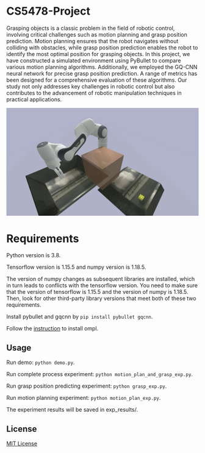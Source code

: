 # CS5478-Project
Grasping objects is a classic problem in the field of robotic control, involving critical challenges such as motion planning and grasp position prediction. Motion planning ensures that the robot navigates without colliding with obstacles, while grasp position prediction enables the robot to identify the most optimal position for grasping objects. In this project, we have constructed a simulated environment using PyBullet to compare various motion planning algorithms. Additionally, we employed the GQ-CNN neural network for precise grasp position prediction. A range of metrics has been designed for a comprehensive evaluation of these algorithms. Our study not only addresses key challenges in robotic control but also contributes to the advancement of robotic manipulation techniques in practical applications.

![simulation](images/simulation.png)

# Requirements

Python version is 3.8.

Tensorflow version is 1.15.5 and numpy version is 1.18.5. 

The version of numpy changes as subsequent libraries are installed, which in turn leads to conflicts with the tensorflow version. You need to make sure that the version of tensorflow is 1.15.5 and the version of numpy is 1.18.5. Then, look for other third-party library versions that meet both of these two requirements.

Install pybullet and gqcnn by `pip install pybullet gqcnn`.

Follow the [instruction](https://github.com/lyfkyle/pybullet_ompl) to install ompl.

## Usage

Run demo: `python demo.py`.

Run complete process experiment: `python motion_plan_and_grasp_exp.py`.

Run grasp position predicting experiment: `python grasp_exp.py`.

Run motion planning experiment: `python motion_plan_exp.py`.

The experiment results will be saved in exp_results/.

## License
[MIT License](./LICENSE)
